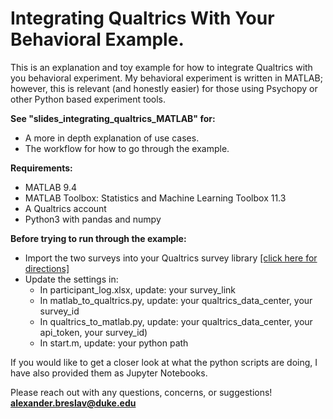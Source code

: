 # Integrating Qualtrics With Your Behavioral Example.
This is an explanation and toy example for how to integrate Qualtrics with you behavioral experiment. My behavioral experiment is written in MATLAB; however, this is relevant (and honestly easier) for those using Psychopy or other Python based experiment tools.

**See "slides_integrating_qualtrics_MATLAB" for:**
- A more in depth explanation of use cases.
- The workflow for how to go through the example.

**Requirements:** 
- MATLAB 9.4
- MATLAB Toolbox: Statistics and Machine Learning Toolbox 11.3
- A Qualtrics account
- Python3 with pandas and numpy

**Before trying to run through the example:**
- Import the two surveys into your Qualtrics survey library [[click here for directions]](https://www.qualtrics.com/support/survey-platform/my-projects/creating-a-project/#CreatingFromAFile)
- Update the settings in:
  - In participant_log.xlsx, update: your survey_link
  - In matlab_to_qualtrics.py, update: your qualtrics_data_center, your survey_id
  - In qualtrics_to_matlab.py, update: your qualtrics_data_center, your api_token, your survey_id)
  - In start.m, update: your python path
  
If you would like to get a closer look at what the python scripts are doing, I have also provided them as Jupyter Notebooks.


Please reach out with any questions, concerns, or suggestions!
**alexander.breslav@duke.edu**
